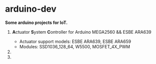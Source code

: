 # arduino-dev
**Some arduino projects for IoT.**

1. **A**ctuator **S**ystem **C**ontroller for Arduino MEGA2560 && ESBE ARA639
    * Actuator support models: ESBE ARA639, ESBE ARA659
    * Modules: SSD1036_128_64, W5500, MOSFET_4X_PWM

2.
3.
